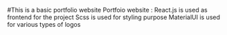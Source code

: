 #This is a basic portfolio website
Portfoio website :
React.js is used as frontend for the project
Scss is used for styling purpose
MaterialUI is used for various types of logos
